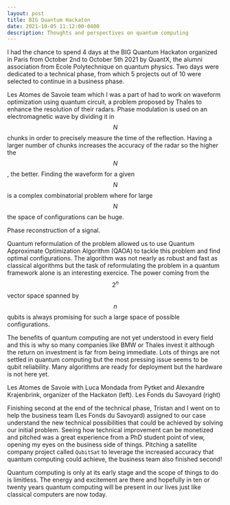 ```yaml
---
layout: post
title: BIG Quantum Hackaton
date: 2021-10-05 11:12:00-0400
description: Thoughts and perspectives on quantum computing
---
```


I had the chance to spend 4 days at the BIG Quantum Hackaton organized in Paris from October 2nd to October 5th 2021 by QuantX, the alumni association from Ecole Polytechnique on quantum physics. Two days were dedicated to a technical phase, from which 5 projects out of 10 were selected to continue in a business phase.

Les Atomes de Savoie team which I was a part of had to work on waveform optimization using quantum circuit, a problem proposed by Thales to enhance the resolution of their radars. Phase modulation is used on an electromagnetic wave by dividing it in $$N$$ chunks in order to precisely measure the time of the reflection. Having a larger number of chunks increases the accuracy of the radar so the higher the $$N$$, the better. Finding the waveform for a given $$N$$ is a complex combinatorial problem where for large $$N$$ the space of configurations can be huge.

<div class="row" style="text-align: center">
    <div class="col-sm mt-3 mt-md-0">
        <img class="img-fluid rounded z-depth-1" src="{{ '/assets/img/quantum/waveform.gif' | relative_url }}" alt="" title="example image"/>
    </div>
</div>
<div class="caption">
    Phase reconstruction of a signal.
</div>

Quantum reformulation of the problem allowed us to use Quantum Approximate Optimization Algorithm (QAOA) to tackle this problem and find optimal configurations. The algorithm was not nearly as robust and fast as classical algorithms but the task of reformulating the problem in a quantum framework alone is an interesting exercice. The power coming from the $$2^n$$ vector space spanned by $$n$$ qubits is always promising for such a large space of possible configurations.

The benefits of quantum computing are not yet understood in every field and this is why so many companies like BMW or Thales invest it although the return on investment is far from being immediate. Lots of things are not settled in quantum computing but the most pressing issue seems to be qubit reliability. Many algorithms are ready for deployment but the hardware is not here yet.

<div class="row justify-content-sm-center">
    <div class="col-sm-7 mt-3 mt-md-0">
        <img class="img-fluid rounded z-depth-1" src="{{ '/assets/img/quantum/technical.png' | relative_url }}" alt="" title="example image"/>
    </div>
    <div class="col-sm-5 mt-3 mt-md-0">
        <img class="img-fluid rounded z-depth-1" src="{{ '/assets/img/quantum/business.jpeg' | relative_url }}" alt="" title="example image"/>
    </div>
</div>
<div class="caption">
    Les Atomes de Savoie with Luca Mondada from Pytket and Alexandre Krajenbrink, organizer of the Hackaton (left). Les Fonds du Savoyard (right)
</div>

Finishing second at the end of the technical phase, Tristan and I went on to help the business team (Les Fonds du Savoyard) assigned to our case understand the new technical possibilities that could be achieved by solving our initial problem. Seeing how technical improvement can be monetized and pitched was a great experience from a PhD student point of view, opening my eyes on the business side of things. Pitching a satellite company project called `QubitSat` to leverage the increased accuracy that quantum computing could achieve, the business team also finished second!

Quantum computing is only at its early stage and the scope of things to do is limitless. The energy and excitement are there and hopefully in ten or twenty years quantum computing will be present in our lives just like classical computers are now today.
